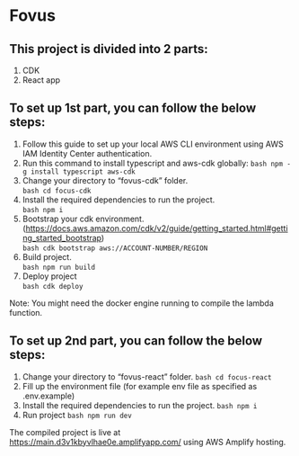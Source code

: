 # Fovus

## This project is divided into 2 parts:
1. CDK
2. React app

## To set up 1st part, you can follow the below steps:

1. Follow this guide to set up your local AWS CLI environment using AWS IAM Identity Center authentication.
2. Run this command to install typescript and aws-cdk globally:
    ```bash npm -g install typescript aws-cdk ```
4. Change your directory to “fovus-cdk” folder.  
    ```bash cd focus-cdk```
5. Install the required dependencies to run the project.  
    ```bash npm i```
6. Bootstrap your cdk environment. (<https://docs.aws.amazon.com/cdk/v2/guide/getting_started.html#getting_started_bootstrap>)  
    ```bash cdk bootstrap aws://ACCOUNT-NUMBER/REGION```
7. Build project.  
    ```bash npm run build```
8. Deploy project  
    ```bash cdk deploy```

Note: You might need the docker engine running to compile the lambda function. 

## To set up 2nd part, you can follow the below steps:

1. Change your directory to “fovus-react” folder.
```bash cd focus-react```
2. Fill up the environment file (for example env file as specified as .env.example)
3. Install the required dependencies to run the project.
```bash npm i```
4. Run project
```bash npm run dev```

The compiled project is live at <https://main.d3v1kbyvlhae0e.amplifyapp.com/> using AWS Amplify hosting.

